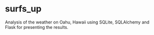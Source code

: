 # surfs_up
Analysis of the weather on Oahu, Hawaii using SQLite, SQLAlchemy and Flask for presenting the results.
